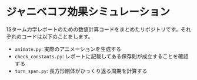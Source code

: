 # ジャニベコフ効果シミュレーション

1Sターム力学レポートのための数値計算コードをまとめたリポジトリです。それぞれのコードは以下のことをします。

- `animate.py`: 実際のアニメーションを生成する
- `check_constants.py`: レポートに記載してある保存則が成立することを確認する
- `turn_span.py`: 長方形剛体がひっくり返る周期を計算する
